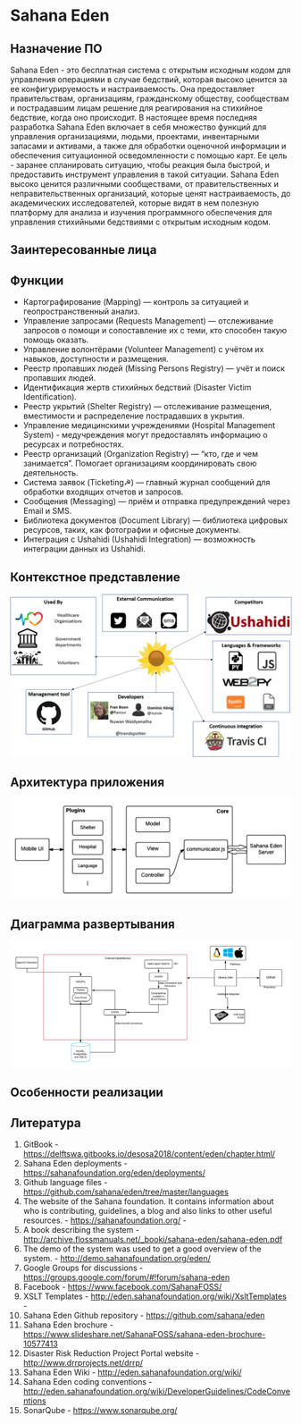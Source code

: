 # Sahana Eden

## Назначение ПО

Sahana Eden - это бесплатная система с открытым исходным кодом для управления операциями в случае бедствий, которая высоко ценится за ее конфигурируемость и настраиваемость. Она предоставляет правительствам, организациям, гражданскому обществу, сообществам и пострадавшим лицам решение для реагирования на стихийное бедствие, когда оно происходит.
В настоящее время последняя разработка Sahana Eden включает в себя множество функций для управления организациями, людьми, проектами, инвентарными запасами и активами, а также для обработки оценочной информации и обеспечения ситуационной осведомленности с помощью карт. Ее цель - заранее спланировать ситуацию, чтобы реакция была быстрой, и предоставить инструмент управления в такой ситуации. 
Sahana Eden высоко ценится различными сообществами, от правительственных и неправительственных организаций, которые ценят настраиваемость, до академических исследователей, которые видят в нем полезную платформу для анализа и изучения программного обеспечения для управления стихийными бедствиями с открытым исходным кодом.

## Заинтересованные лица


## Функции

- Картографирование (Mapping) — контроль за ситуацией и геопространственный анализ.
- Управление запросами (Requests Management) — отслеживание запросов о помощи и сопоставление их с теми, кто способен такую помощь оказать.
- Управление волонтёрами (Volunteer Management) с учётом их навыков, доступности и размещения.
- Реестр пропавших людей (Missing Persons Registry) — учёт и поиск пропавших людей.
- Идентификация жертв стихийных бедствий (Disaster Victim Identification).
- Реестр укрытий (Shelter Registry) — отслеживание размещения, вместимости и распределение пострадавших в укрытия.
- Управление медицинскими учреждениями (Hospital Management System) - медучреждения могут предоставлять информацию о ресурсах и потребностях.
- Реестр организаций (Organization Registry) — “кто, где и чем занимается”. Помогает организациям координировать свою деятельность.
- Система заявок (Ticketing☭) — главный журнал сообщений для обработки входящих отчетов и запросов.
- Сообщения (Messaging) — приём и отправка предупреждений через Email и SMS.
- Библиотека документов (Document Library) — библиотека цифровых ресурсов, таких, как фотографии и офисные документы.
- Интеграция с Ushahidi (Ushahidi Integration) — возможность интеграции данных из Ushahidi.

## Контекстное представление

![](https://github.com/anna5812m/application_architecture/blob/main/ContextDiagram.png)

## Архитектура приложения

![](https://github.com/anna5812m/application_architecture/blob/main/Architecture.png)

## Диаграмма развертывания

![](https://github.com/anna5812m/application_architecture/blob/main/DeploymentView.png)

## Особенности реализации


## Литература

1. GitBook - https://delftswa.gitbooks.io/desosa2018/content/eden/chapter.html/
2. Sahana Eden deployments - https://sahanafoundation.org/eden/deployments/
3. Github language files - https://github.com/sahana/eden/tree/master/languages
4. The website of the Sahana foundation. It contains information about who is contributing, guidelines, a blog and also links to other useful resources. - https://sahanafoundation.org/ -
5. A book describing the system - http://archive.flossmanuals.net/_booki/sahana-eden/sahana-eden.pdf
6. The demo of the system was used to get a good overview of the system. - http://demo.sahanafoundation.org/eden/
7. Google Groups for discussions - https://groups.google.com/forum/#!forum/sahana-eden
8. Facebook - https://www.facebook.com/SahanaFOSS/
9. XSLT Templates - http://eden.sahanafoundation.org/wiki/XsltTemplates -
10. Sahana Eden Github repository - https://github.com/sahana/eden
11. Sahana Eden brochure - https://www.slideshare.net/SahanaFOSS/sahana-eden-brochure-10577413
12. Disaster Risk Reduction Project Portal website - http://www.drrprojects.net/drrp/
13. Sahana Eden Wiki - http://eden.sahanafoundation.org/wiki/
14. Sahana Eden coding conventions - http://eden.sahanafoundation.org/wiki/DeveloperGuidelines/CodeConventions
15. SonarQube - https://www.sonarqube.org/
